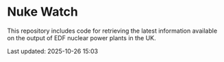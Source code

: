 # Nuke Watch

This repository includes code for retrieving the latest information available on the output of EDF nuclear power plants in the UK.

Last updated: 2025-10-26 15:03
